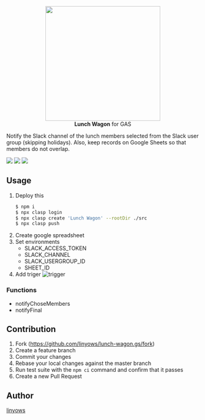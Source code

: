 <p align="center">
<img src="https://raw.githubusercontent.com/linyows/lunch-wagon.gs/master/misc/lunch-wagon.png" width="300"><br>
<strong>Lunch Wagon</strong> for GAS
</p>

Notify the Slack channel of the lunch members selected from the Slack user group (skipping holidays). Also, keep records on Google Sheets so that members do not overlap.

<a href="https://travis-ci.org/linyows/lunch-wagon.gs" title="travis"><img src="https://img.shields.io/travis/linyows/lunch-wagon.gs.svg?style=for-the-badge"></a>
<a href="https://github.com/google/clasp" title="clasp"><img src="https://img.shields.io/badge/built%20with-clasp-4285f4.svg?style=for-the-badge"></a>
<a href="https://github.com/linyows/lunch-wagon.gs/blob/master/LICENSE" title="MIT License"><img src="https://img.shields.io/badge/license-MIT-blue.svg?style=for-the-badge"></a>

Usage
-----

1. Deploy this
    ```sh
    $ npm i
    $ npx clasp login
    $ npx clasp create 'Lunch Wagon' --rootDir ./src
    $ npx clasp push
    ```
1. Create google spreadsheet
1. Set environments
    - SLACK_ACCESS_TOKEN
    - SLACK_CHANNEL
    - SLACK_USERGROUP_ID
    - SHEET_ID
1. Add triger
   ![trigger](https://raw.githubusercontent.com/linyows/lunch-wagon.gs/master/misc/trigger.png)


### Functions

- notifyChoseMembers
- notifyFinal

Contribution
------------

1. Fork (https://github.com/linyows/lunch-wagon.gs/fork)
1. Create a feature branch
1. Commit your changes
1. Rebase your local changes against the master branch
1. Run test suite with the `npm ci` command and confirm that it passes
1. Create a new Pull Request

Author
------

[linyows](https://github.com/linyows)
